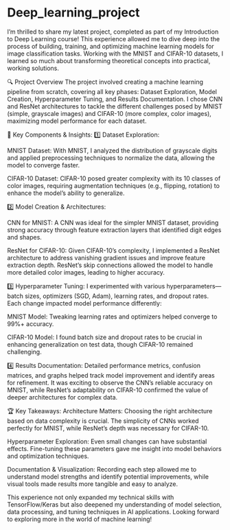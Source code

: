 # Deep_learning_project
I’m thrilled to share my latest project, completed as part of my Introduction to Deep Learning course! This experience allowed me to dive deep into the process of building, training, and optimizing machine learning models for image classification tasks. Working with the MNIST and CIFAR-10 datasets, I learned so much about transforming theoretical concepts into practical, working solutions.

🔍 Project Overview
The project involved creating a machine learning pipeline from scratch, covering all key phases: Dataset Exploration, Model Creation, Hyperparameter Tuning, and Results Documentation. I chose CNN and ResNet architectures to tackle the different challenges posed by MNIST (simple, grayscale images) and CIFAR-10 (more complex, color images), maximizing model performance for each dataset.

🧩 Key Components & Insights:
1️⃣ Dataset Exploration:

MNIST Dataset: With MNIST, I analyzed the distribution of grayscale digits and applied preprocessing techniques to normalize the data, allowing the model to converge faster.

CIFAR-10 Dataset: CIFAR-10 posed greater complexity with its 10 classes of color images, requiring augmentation techniques (e.g., flipping, rotation) to enhance the model’s ability to generalize.

2️⃣ Model Creation & Architectures:

CNN for MNIST: A CNN was ideal for the simpler MNIST dataset, providing strong accuracy through feature extraction layers that identified digit edges and shapes.

ResNet for CIFAR-10: Given CIFAR-10’s complexity, I implemented a ResNet architecture to address vanishing gradient issues and improve feature extraction depth. ResNet’s skip connections allowed the model to handle more detailed color images, leading to higher accuracy.

3️⃣ Hyperparameter Tuning: I experimented with various hyperparameters—batch sizes, optimizers (SGD, Adam), learning rates, and dropout rates. Each change impacted model performance differently:

MNIST Model: Tweaking learning rates and optimizers helped converge to 99%+ accuracy.

CIFAR-10 Model: I found batch size and dropout rates to be crucial in enhancing generalization on test data, though CIFAR-10 remained challenging.

4️⃣ Results Documentation: Detailed performance metrics, confusion matrices, and graphs helped track model improvement and identify areas for refinement. It was exciting to observe the CNN’s reliable accuracy on MNIST, while ResNet’s adaptability on CIFAR-10 confirmed the value of deeper architectures for complex data.

🏆 Key Takeaways:
Architecture Matters: Choosing the right architecture based on data complexity is crucial. The simplicity of CNNs worked perfectly for MNIST, while ResNet’s depth was necessary for CIFAR-10.

Hyperparameter Exploration: Even small changes can have substantial effects. Fine-tuning these parameters gave me insight into model behaviors and optimization techniques.

Documentation & Visualization: Recording each step allowed me to understand model strengths and identify potential improvements, while visual tools made results more tangible and easy to analyze.

This experience not only expanded my technical skills with TensorFlow/Keras but also deepened my understanding of model selection, data processing, and tuning techniques in AI applications. Looking forward to exploring more in the world of machine learning!

